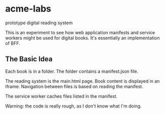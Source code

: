 # acme-labs
prototype digital reading system

This is an experiment to see how web application manifests and service workers might be used for digital books. It's essentially an implementation of BFF. 

## The Basic Idea

Each book is in a folder. The folder contains a manifest.json file.

The reading system is the main.html page. Book content is displayed in an iframe. Navigation between files is based on reading the manifest.

The service worker caches files listed in the manifest.

Warning: the code is really rough, as I don't know what I'm doing.

